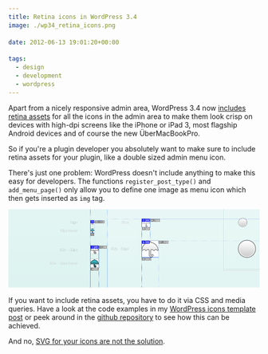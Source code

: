 ```yaml
---
title: Retina icons in WordPress 3.4
image: ./wp34_retina_icons.png

date: 2012-06-13 19:01:20+00:00

tags:
  - design
  - development
  - wordpress
---
```


Apart from a nicely responsive admin area, WordPress 3.4 now [includes retina assets](http://core.trac.wordpress.org/ticket/20293) for all the icons in the admin area to make them look crisp on devices with high-dpi screens like the iPhone or iPad 3, most flagship Android devices and of course the new ÜberMacBookPro.

So if you're a plugin developer you absolutely want to make sure to include retina assets for your plugin, like a double sized admin menu icon.

There's just one problem: WordPress doesn't include anything to make this easy for developers. The functions `register_post_type()` and `add_menu_page()` only allow you to define one image as menu icon which then gets inserted as `img` tag.

![kremalicious-Teaser-WP-Icon-Template](./kremalicious-Teaser-WP-Icon-Template.png)

If you want to include retina assets, you have to do it via CSS and media queries. Have a look at the code examples in my [WordPress icons template post](/wp-icons-template/) or peek around in the [github repository](https://github.com/kremalicious/wp-icons-template) to see how this can be achieved.

And no, [SVG for your icons are not the solution](http://www.pushing-pixels.org/2011/11/04/about-those-vector-icons.html).
